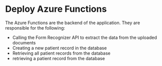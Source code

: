 # Deploy Azure Functions

The Azure Functions are the backend of the application. They are responsible for the following:

- Calling the Form Recognizer API to extract the data from the uploaded documents
- Creating a new patient record in the database
- Retrieving all patient records from the database
- retrieving a patient record from the database
